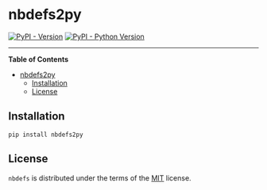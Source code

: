 # nbdefs2py

[![PyPI - Version](https://img.shields.io/pypi/v/nbdefs.svg)](https://pypi.org/project/nbdefs2py)
[![PyPI - Python Version](https://img.shields.io/pypi/pyversions/nbdefs2py.svg)](https://pypi.org/project/nbdefs2py)

-----

**Table of Contents**

- [nbdefs2py](#nbdefs2py)
  - [Installation](#installation)
  - [License](#license)

## Installation

```console
pip install nbdefs2py
```

## License

`nbdefs` is distributed under the terms of the [MIT](https://spdx.org/licenses/MIT.html) license.
